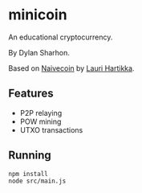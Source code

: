 # minicoin
An educational cryptocurrency.

By Dylan Sharhon.

Based on [Naivecoin](https://lhartikk.github.io/) by [Lauri Hartikka](https://github.com/lhartikk).

## Features
* P2P relaying
* POW mining
* UTXO transactions

## Running
    npm install
    node src/main.js

